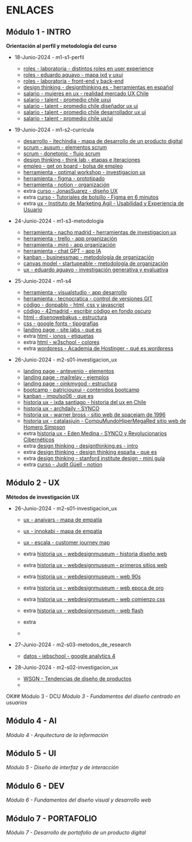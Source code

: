 
# ENLACES





## Módulo 1 - INTRO
**Orientación al perfil y metodología del curso**





- 18-Junio-2024 - m1-s1-perfil

	- [roles - laboratoria - distintos roles en user experience](https://medium.com/laboratoria/los-distintos-roles-dentro-del-user-experience-ux-601706d578aa)
	- [roles - eduardo aguayo - mapa ixd y uxui](https://eduardoaguayo.cl/blog/ixd-o-ux-ui)
	- [roles - laboratoria - front-end y back-end](https://hub.laboratoria.la/front-end-vs-back-end-cual-es-la-diferencia)
	- [design thinking - designthinking.es - herramientas en español](https://designthinking.es/)
	- [salario - mujeres en ux - realidad mercado UX Chile](https://medium.com/m%C3%A1s-mujeres-en-ux/realidad-salarial-mercado-ux-chile-parte-i-333880ce300c)
	- [salario - talent -  promedio chile uxui](https://cl.talent.com/salary?job=uxui)
	- [salario - talent -  promedio chile diseñador ux ui](https://cl.talent.com/salary?job=diseñador+ux+ui)
	- [salario - talent -  promedio chile desarrollador ux ui](https://cl.talent.com/salary?job=desarrollador+ux+ui)
	- [salario - talent -  promedio chile ux/ui](https://cl.talent.com/salary?job=ux/ui)
		
- 19-Junio-2024 - m1-s2-curricula

	- [desarrollo - itechindia - mapa de desarrollo de un producto digital](https://itechindia.co/us/blog/why-are-both-a-ux-designer-and-software-engineer-needed-for-app-build-2/)
	- [scrum - ausum - elementos scrum](https://ausum.cloud/scrum-metodologia-agil-mas-popular-en-empresas/)
	- [scrum - donetonic - flujo scrum ](https://donetonic.com/es/pasos-para-configurar-tu-flujo-de-trabajo-scrum/)
	- [design thinking - think lab - etapas e iteraciones ](https://think.cl/como-saber-que-no-es-design-thinking/)
	- [empleo - get on board - bolsa de empleo](https://www.getonbrd.com/)
	- [herramienta - optimal workshop - investigacion ux](https://www.optimalworkshop.com/)
	- [herramienta - figma - prototipado](https://www.figma.com/)
	- [herramienta - notion - organización](https://www.notion.so/)
	- extra [curso - JonasSuarez - diseño UX](https://www.youtube.com/watch?v=2PoUw0aBJw0&list=PLNH2lJTFXhRCwD9zhSi6LklA2tYVHvfKr)
	- extra [curso - Tutoriales de bolsillo - Figma en 6 minutos](https://www.youtube.com/watch?v=JMMmL9859iA)
	- extra [ux - Instituto de Marketing Agil - Usabilidad y Experiencia de Usuario](https://www.youtube.com/watch?v=V4islcJoljo)

- 24-Junio-2024 - m1-s3-metodologia

	- [herramienta - nacho madrid - herramientas de investigacion ux](https://www.nachomadrid.com/2020/09/herramientas-de-investigacion-ux/)
	- [herramienta - trello - app organización](https://trello.com/)
	- [herramienta - miró - app organización](https://miro.com/)
	- [herramienta - chat GPT - app IA](https://chatgpt.com/)
	- [kanban - businessmap - metodología de organización](https://businessmap.io/es/recursos-de-kanban/primeros-pasos/que-es-kanban)
	- [canvas model - startupeable - metodología de organización](https://startupeable.com/glosario/business-model-canvas/)
	- [ux - eduardo aguayo - investigación generativa y evaluativa ](https://eduardoaguayo.cl/recursos/glosario-ux/tipos-de-investigacion-ux)
	

- 25-Junio-2024 - m1-s4
	- [herramienta - visualstudio - app desarrollo](https://code.visualstudio.com/)
	- [herramienta - tecnocratica - control de versiones GIT](https://tecnocratica.net/git-desarrollo-software/)
	- [código - donpablo - html, css y javascript](https://www.youtube.com/watch?v=5NUoMo7ZcC0)
	- [código - 42madrid - escribir código en fondo oscuro](https://www.42madrid.com/actualidad/atraidos-por-el-lado-oscuro-de-la-pantalla-dark-mode-programadores/#:~:text=Alrededor%20del%2070%25%20de%20los,m%C3%A1s%20atenci%C3%B3n%20en%20la%20pantalla.)
	- [html - disenowebakus - estructura](https://disenowebakus.net/domine-html-y-dhtml-primeros-pasos.php#google_vignette)
	- [css - google fonts - tipografías](https://fonts.google.com/)
	- [landing page - site labs - qué es ](https://sitelabs.es/que-es-una-landing-page-10-ejemplos-efectivos/)
	- extra [html - ionos - etiquetas](https://www.ionos.com/es-us/digitalguide/paginas-web/desarrollo-web/html-tags/)
	- extra [html - w3school - colores](https://www.w3schools.com/html/html_colors.asp)
	- extra [wordpress - Academia de Hostinger - qué es wordpress](https://www.youtube.com/watch?v=Yp_HroRM6rw)

- 26-Junio-2024 - m2-s01-investigacion_ux

	- [landing page - antevenio - elementos](https://www.antevenio.com/blog/2017/10/elementos-esenciales-de-una-landing-page-exitosa/)
	- [landing page - mailrelay - ejemplos](https://mailrelay.com/es/blog/2021/05/11/como-crear-landing-page-perfecta-ejemplos/)
	- [landing page - oinkmygod - estructura](https://oinkmygod.com/blog/landing-page-perfecta/)
	- [bootcamp - patriciouxui - contenidos bootcamp](https://docs.google.com/spreadsheets/d/1_Og2uLQhyfLLyIGhQivjM7YLubuEVN7tT0xd_AK6pqo/edit?usp=sharing)
	- [kanban - impulso06 - que es](https://impulso06.com/kanban-y-la-gestion-del-tiempo-como-hacer-mas-con-menos-estres/)
	- [historia ux - ixda santiago - historia del ux en Chile](https://ixdasantiago.cl/uxcl/)
	- [historia ux - archdaily - SYNCO](https://www.archdaily.cl/cl/879451/proyecto-synco-las-ideas-de-vanguardia-detras-del-mitico-proyecto-de-salvador-allende)
	- [historia ux - warner bross - sitio web de spacejam de 1996](https://www.spacejam.com/1996/)
	- [historia ux - catalasjuin - CompuMundoHiperMegaRed sitio web de Homero Simpson](https://www.catalasjuin.com/homerswebpage/)
	- extra [historia ux - Eden Medina - SYNCO y Revolucionarios Cibernéticos](https://www.youtube.com/watch?v=9a2R2dxlHVY)
	- extra [design thinking - designthinking.es - intro](https://designthinking.es/que-es-design-thinking/)
	- extra [design thinking - design thinking españa - que es](https://xn--designthinkingespaa-d4b.com/)
	- extra [design thinking - stanford institute design - mini guía](https://guiaiso50001.cl/guia/wp-content/uploads/2017/04/guia-proceso-creativo.pdf)
	- extra [curso - Judit Güell - notion](https://www.youtube.com/watch?v=Eb7kheg-WC0)

## Módulo 2 - UX
**Métodos de investigación UX**

- 26-Junio-2024 - m2-s01-investigacion_ux

	- [ux - anaivars - mapa de empatía](https://anaivars.com/mapa-de-empatia/)
	- [ux - innokabi - mapa de empatía](https://innokabi.com/mapa-de-empatia-zoom-en-tu-segmento-de-cliente/)
	- [ux - escala - customer journey map](https://escala.com/marketing/customer-journey-map)
	- extra [historia ux - webdesignmuseum - historia diseño web](https://www.webdesignmuseum.org/web-design-history)
	- extra [historia ux - webdesignmuseum - primeros sitios web](https://www.webdesignmuseum.org/early-websites)
	- extra [historia ux - webdesignmuseum - web 90s](https://www.webdesignmuseum.org/web-design-in-the-90s)
	- extra [historia ux - webdesignmuseum - web epoca de oro](https://www.webdesignmuseum.org/golden-age-of-web-design)
	- extra [historia ux - webdesignmuseum - web comienzo css](https://www.webdesignmuseum.org/css-layout-pioneers)
	- extra [historia ux - webdesignmuseum - web flash](https://www.webdesignmuseum.org/flash-websites)
	- extra []()

	- []()

- 27-Junio-2024 - m2-s03-metodos_de_research

	- [datos - iebschool - google analytics 4](https://www.iebschool.com/blog/google-analytics-4-todo-lo-que-tienes-que-saber-analitica-usabilidad/)

- 28-Junio-2024 - m2-s02-investigacion_ux

	- [WSGN - Tendencias de diseño de productos](https://www.wgsn.com/es)
	- []()

OK## Módulo 3 - DCU
*Módulo 3 - Fundamentos del diseño centrado en usuarios*

## Módulo 4 - AI
*Módulo 4 - Arquitectura de la información*

## Módulo 5 - UI
*Módulo 5 - Diseño de interfaz y de interacción*

## Módulo 6 - DEV
*Módulo 6 - Fundamentos del diseño visual y desarrollo web*

## Módulo 7 - PORTAFOLIO
*Módulo 7 - Desarrollo de portafolio de un producto digital*



<!-- 
	- []()
	- []()
	- []()

	

 -->
